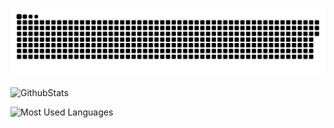 ![](https://raw.githubusercontent.com/Shnvi-duxingzhe/Shnvi-duxingzhe/main/assets/github-contribution-grid-snake.svg)

![GithubStats](https://github-readme-stats.vercel.app/api?username=Shnvi-duxingzhe&show_icons=true&theme=dark&count_private=true)

![Most Used Languages](https://github-readme-stats.vercel.app/api/top-langs/?username=coderfix-lab&theme=dark&layout=compact)
